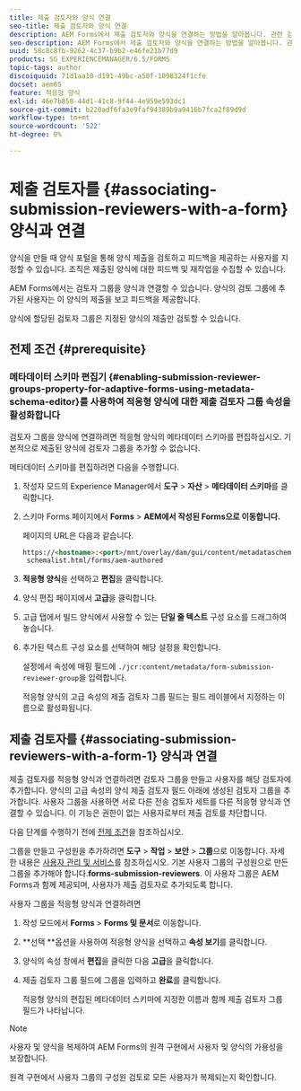 ```yaml
---
title: 제출 검토자와 양식 연결
seo-title: 제출 검토자와 양식 연결
description: AEM Forms에서 제출 검토자와 양식을 연결하는 방법을 알아봅니다. 관련 검토자는 양식 포털을 통해 제출된 양식을 검토합니다.
seo-description: AEM Forms에서 제출 검토자와 양식을 연결하는 방법을 알아봅니다. 관련 검토자는 양식 포털을 통해 제출된 양식을 검토합니다.
uuid: 58c8c8fb-9262-4c37-b9b2-e46fe21b77d9
products: SG_EXPERIENCEMANAGER/6.5/FORMS
topic-tags: author
discoiquuid: 71d1aa10-d191-49bc-a50f-1098324f1cfe
docset: aem65
feature: 적응형 양식
exl-id: 46e7b858-44d1-41c8-9f44-4e959e593dc1
source-git-commit: b220adf6fa3e9faf94389b9a9416b7fca2f89d9d
workflow-type: tm+mt
source-wordcount: '522'
ht-degree: 0%

---
```


# 제출 검토자를 {#associating-submission-reviewers-with-a-form} 양식과 연결

양식을 만들 때 양식 포털을 통해 양식 제출을 검토하고 피드백을 제공하는 사용자를 지정할 수 있습니다. 조직은 제출된 양식에 대한 피드백 및 재작업을 수집할 수 있습니다.

AEM Forms에서는 검토자 그룹을 양식과 연결할 수 있습니다. 양식의 검토 그룹에 추가된 사용자는 이 양식의 제출을 보고 피드백을 제공합니다.

양식에 할당된 검토자 그룹은 지정된 양식의 제출만 검토할 수 있습니다.

## 전제 조건 {#prerequisite}

### 메타데이터 스키마 편집기 {#enabling-submission-reviewer-groups-property-for-adaptive-forms-using-metadata-schema-editor}를 사용하여 적응형 양식에 대한 제출 검토자 그룹 속성을 활성화합니다

검토자 그룹을 양식에 연결하려면 적응형 양식의 메타데이터 스키마를 편집하십시오. 기본적으로 제출된 양식에 검토자 그룹을 추가할 수 없습니다.

메타데이터 스키마를 편집하려면 다음을 수행합니다.

1. 작성자 모드의 Experience Manager에서 **도구** > **자산** > **메타데이터 스키마**&#x200B;를 클릭합니다.
1. 스키마 Forms 페이지에서 **Forms** > **AEM에서 작성된 Forms으로 이동합니다.**

   페이지의 URL은 다음과 같습니다.

   ```html
   https://<hostname>:<port>/mnt/overlay/dam/gui/content/metadataschemaeditor/
    schemalist.html/forms/aem-authored
   ```

1. **적응형 양식**&#x200B;을 선택하고 **편집**&#x200B;을 클릭합니다.
1. 양식 편집 페이지에서 **고급**&#x200B;을 클릭합니다.
1. 고급 탭에서 빌드 양식에서 사용할 수 있는 **단일 줄 텍스트** 구성 요소를 드래그하여 놓습니다.
1. 추가된 텍스트 구성 요소를 선택하여 해당 설정을 확인합니다.

   설정에서 속성에 매핑 필드에 `./jcr:content/metadata/form-submission-reviewer-group`을 입력합니다.

   적응형 양식의 고급 속성의 제출 검토자 그룹 필드는 필드 레이블에서 지정하는 이름으로 활성화됩니다.

## 제출 검토자를 {#associating-submission-reviewers-with-a-form-1} 양식과 연결

제출 검토자를 적응형 양식과 연결하려면 검토자 그룹을 만들고 사용자를 해당 검토자에 추가합니다. 양식의 고급 속성의 양식 제출 검토자 필드 아래에 생성된 검토자 그룹을 추가합니다.
사용자 그룹을 사용하면 서로 다른 전송 검토자 세트를 다른 적응형 양식과 연결할 수 있습니다. 이 기능은 권한이 없는 사용자로부터 제출 검토를 차단합니다.

다음 단계를 수행하기 전에 [전제 조건](../../forms/using/adding-reviewers-form.md#prerequisite)을 참조하십시오.

그룹을 만들고 구성원을 추가하려면 **도구** > **작업** > **보안** > **그룹**으로 이동합니다.
자세한 내용은 [사용자 관리 및 서비스](/help/sites-administering/security.md)를 참조하십시오.
기본 사용자 그룹의 구성원으로 만든 그룹을 추가해야 합니다.**forms-submission-reviewers**. 이 사용자 그룹은 AEM Forms과 함께 제공되며, 사용자가 제출 검토자로 추가되도록 합니다.

사용자 그룹을 적응형 양식과 연결하려면

1. 작성 모드에서 **Forms** > **Forms 및 문서**&#x200B;로 이동합니다.
1. **선택 **옵션을 사용하여 적응형 양식을 선택하고 **속성 보기**&#x200B;를 클릭합니다.
1. 양식의 속성 창에서 **편집**&#x200B;을 클릭한 다음 **고급**&#x200B;을 클릭합니다.
1. 제출 검토자 그룹 필드에 그룹을 입력하고 **완료**&#x200B;를 클릭합니다.

   적응형 양식의 편집된 메타데이터 스키마에 지정한 이름과 함께 제출 검토자 그룹 필드가 나타납니다.

>[!NOTE]
>
>사용자 및 양식을 복제하여 AEM Forms의 원격 구현에서 사용자 및 양식의 가용성을 보장합니다.
>
>원격 구현에서 사용자 그룹의 구성원 검토로 모든 사용자가 복제되는지 확인합니다.
